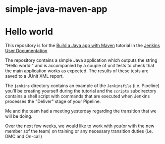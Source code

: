 # simple-java-maven-app
# Hello world

This repository is for the
[Build a Java app with Maven](https://jenkins.io/doc/tutorials/build-a-java-app-with-maven/)
tutorial in the [Jenkins User Documentation](https://jenkins.io/doc/).

The repository contains a simple Java application which outputs the string
"Hello world!" and is accompanied by a couple of unit tests to check that the
main application works as expected. The results of these tests are saved to a
JUnit XML report.

The `jenkins` directory contains an example of the `Jenkinsfile` (i.e. Pipeline)
you'll be creating yourself during the tutorial and the `scripts` subdirectory
contains a shell script with commands that are executed when Jenkins processes
the "Deliver" stage of your Pipeline.

Me and the team had a meeting yesterday regarding the transition that we will be doing.

Over the next few weeks, we would like to work with you(or with the new member sof the team) on training or any necessary transition duties (i.e. DMC and On-call)

